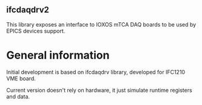 ## ifcdaqdrv2

This library exposes an interface to IOXOS mTCA DAQ boards to be used by EPICS devices support.

# General information

Initial development is based on ifcdaqdrv library, developed for IFC1210 VME board.

Current version doesn't rely on hardware, it just simulate runtime registers and data.
